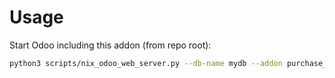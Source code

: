 # Usage

Start Odoo including this addon (from repo root):

```bash
python3 scripts/nix_odoo_web_server.py --db-name mydb --addon purchase_minimum_amount
```
